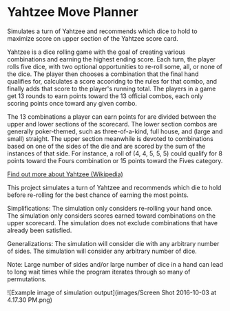 # Yahtzee Move Planner
Simulates a turn of Yahtzee and recommends which dice to hold to maximize score on upper section of the Yahtzee score card.

Yahtzee is a dice rolling game with the goal of creating various combinations and earning the highest ending score. Each turn, the player rolls five dice, with two optional opportunities to re-roll some, all, or none of the dice. The player then chooses a combination that the final hand qualifies for, calculates a score accoridng to the rules for that combo, and finally adds that score to the player's running total. The players in a game get 13 rounds to earn points toward the 13 official combos, each only scoring points once toward any given combo.

The 13 combinations a player can earn points for are divided between the upper and lower sections of the scorecard. The lower section combos are generally poker-themed, such as three-of-a-kind, full house, and (large and small) straight. The upper section meanwhile is devoted to combinations based on one of the sides of the die and are scored by the sum of the instances of that side. For instance, a roll of (4, 4, 5, 5, 5) could qualify for 8 points toward the Fours combination or 15 points toward the Fives category. 

<a href="https://en.wikipedia.org/wiki/Yahtzee">Find out more about Yahtzee (Wikipedia)</a>

This project simulates a turn of Yahtzee and recommends which die to hold before re-rolling for the best chance of earning the most points. 

Simplifications: The simulation only considers re-rolling your hand once. The simulation only considers scores earned toward combinations on the upper scorecard. The simulation does not exclude combinations that have already been satisfied. 

Generalizations: The simulation will consider die with any arbitrary number of sides. The simulation will consider any arbitrary number of dice. 

Note: Large number of sides and/or large number of dice in a hand can lead to long wait times while the program iterates through so many of permutations.

![Example image of simulation output](images/Screen Shot 2016-10-03 at 4.17.30 PM.png)
